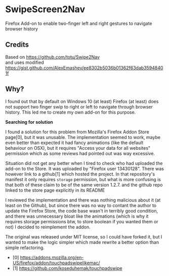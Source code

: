 # SwipeScreen2Nav
Firefox Add-on to enable two-finger left and right gestures to navigate browser history


## Credits
Based on https://github.com/totu/Swipe2Nav  
and uses modified  
https://gist.github.com/AlexEmashev/ee8302b5036b01362f63dab35948401f  


## Why?

I found out that by default on Windows 10 (at least) Firefox (at least) does not support two finger swip to right or left to navigate through browser history. This led me to create my own add-on for this purpose.

**Searching for solution**

I found a solution for this problem from Mozilla's Firefox Addon Store page[0], but it was unusable. The implementation seemed to work, maybe even better than expected it had fancy animations (like the default behaviour on OSX), but it requires "Access your data for all websites" permission which as some reviews had pointed out was way excessive. 

Situation did not get any better when I tired to check who had uploaded the add-on to the Store. It was uploaded by "Firefox user 13430128". There was however link to a github[1] which hosted the project. In that repository's manifest it only requires `storage` permission, but what is more confusing is that both of these claim to be of the same version 1.2.7. and the github repo linked to the store page explicitly in its README

I reviewed the implementation and there was nothing malicious about it (at least on the Github), but since there was no way to contant the author to update the Firefox Store, the code base wasn't in terribly good condition, and there was unnecessary bloat like the animations (which is why it requires storage permissions btw, to store boolean if you wanted them or not) I decided to reimplement the addon. 

The original was released under MIT license, so I could have forked it, but I wanted to make the logic simpler which made rewrite a better option than simple refactoring.


 - [0] https://addons.mozilla.org/en-US/firefox/addon/touchpadswipelikemac/
 - [1] https://github.com/koseduhemak/touchpadswipe
